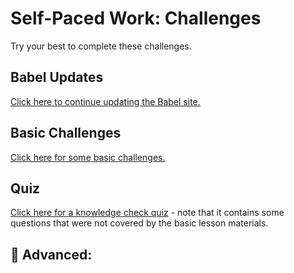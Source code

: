 # Self-Paced Work: Challenges
Try your best to complete these challenges.

## Babel Updates
[Click here to continue updating the Babel site.](BabelUpdates.md)

## Basic Challenges
[Click here for some basic challenges.](AllForOneChallenges.md)

## Quiz
[Click here for a knowledge check quiz](https://www.codeguage.com/courses/js/loops-quiz) - note that it contains some questions that were not covered by the basic lesson materials.

## 🔷 Advanced: 
